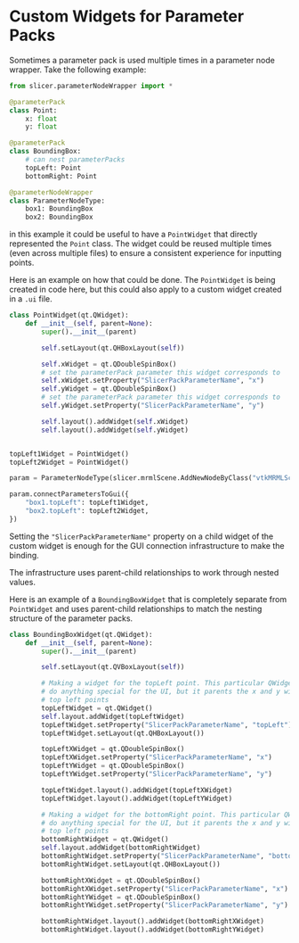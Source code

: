 # Custom Widgets for Parameter Packs

Sometimes a parameter pack is used multiple times in a parameter node wrapper. Take the following example:

```py
from slicer.parameterNodeWrapper import *

@parameterPack
class Point:
    x: float
    y: float

@parameterPack
class BoundingBox:
    # can nest parameterPacks
    topLeft: Point
    bottomRight: Point

@parameterNodeWrapper
class ParameterNodeType:
    box1: BoundingBox
    box2: BoundingBox
```

in this example it could be useful to have a `PointWidget` that directly represented the `Point` class. The widget could be reused multiple times (even across multiple files) to ensure a consistent experience for inputting points.

Here is an example on how that could be done. The `PointWidget` is being created in code here, but this could also apply to a custom widget created in a `.ui` file.

```py
class PointWidget(qt.QWidget):
    def __init__(self, parent=None):
        super().__init__(parent)

        self.setLayout(qt.QHBoxLayout(self))

        self.xWidget = qt.QDoubleSpinBox()
        # set the parameterPack parameter this widget corresponds to
        self.xWidget.setProperty("SlicerPackParameterName", "x")
        self.yWidget = qt.QDoubleSpinBox()
        # set the parameterPack parameter this widget corresponds to
        self.yWidget.setProperty("SlicerPackParameterName", "y")

        self.layout().addWidget(self.xWidget)
        self.layout().addWidget(self.yWidget)


topLeft1Widget = PointWidget()
topLeft2Widget = PointWidget()

param = ParameterNodeType(slicer.mrmlScene.AddNewNodeByClass("vtkMRMLScriptedModuleNode"))

param.connectParametersToGui({
    "box1.topLeft": topLeft1Widget,
    "box2.topLeft": topLeft2Widget,
})
```

Setting the `"SlicerPackParameterName"` property on a child widget of the custom widget is enough for the GUI connection infrastructure to make the binding.

The infrastructure uses parent-child relationships to work through nested values.

Here is an example of a `BoundingBoxWidget` that is completely separate from `PointWidget` and uses parent-child relationships to match the nesting structure of the parameter packs.

```py
class BoundingBoxWidget(qt.QWidget):
    def __init__(self, parent=None):
        super().__init__(parent)

        self.setLayout(qt.QVBoxLayout(self))

        # Making a widget for the topLeft point. This particular QWidget doesn't
        # do anything special for the UI, but it parents the x and y widgets for the
        # top left points
        topLeftWidget = qt.QWidget()
        self.layout.addWidget(topLeftWidget)
        topLeftWidget.setProperty("SlicerPackParameterName", "topLeft")
        topLeftWidget.setLayout(qt.QHBoxLayout())

        topLeftXWidget = qt.QDoubleSpinBox()
        topLeftXWidget.setProperty("SlicerPackParameterName", "x")
        topLeftYWidget = qt.QDoubleSpinBox()
        topLeftYWidget.setProperty("SlicerPackParameterName", "y")

        topLeftWidget.layout().addWidget(topLeftXWidget)
        topLeftWidget.layout().addWidget(topLeftYWidget)

        # Making a widget for the bottomRight point. This particular QWidget doesn't
        # do anything special for the UI, but it parents the x and y widgets for the
        # top left points
        bottomRightWidget = qt.QWidget()
        self.layout.addWidget(bottomRightWidget)
        bottomRightWidget.setProperty("SlicerPackParameterName", "bottomRight")
        bottomRightWidget.setLayout(qt.QHBoxLayout())

        bottomRightXWidget = qt.QDoubleSpinBox()
        bottomRightXWidget.setProperty("SlicerPackParameterName", "x")
        bottomRightYWidget = qt.QDoubleSpinBox()
        bottomRightYWidget.setProperty("SlicerPackParameterName", "y")

        bottomRightWidget.layout().addWidget(bottomRightXWidget)
        bottomRightWidget.layout().addWidget(bottomRightYWidget)
```
